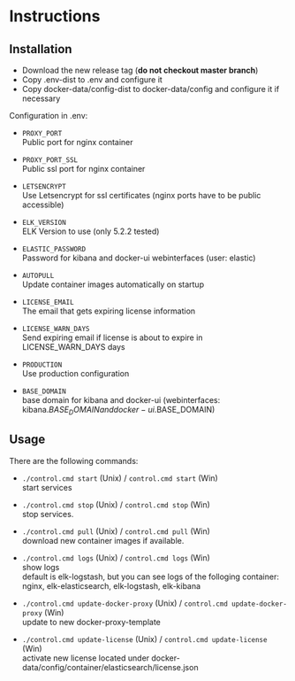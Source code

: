 # Instructions

## Installation

* Download the new release tag (**do not checkout master branch**)
* Copy .env-dist to .env and configure it
* Copy docker-data/config-dist to docker-data/config and configure it if necessary

Configuration in .env:

* `PROXY_PORT`<br />
    Public port for nginx container

* `PROXY_PORT_SSL`<br />
    Public ssl port for nginx container

* `LETSENCRYPT`<br />
    Use Letsencrypt for ssl certificates (nginx ports have to be public accessible)

* `ELK_VERSION`<br />
    ELK Version to use (only 5.2.2 tested)

* `ELASTIC_PASSWORD`<br />
    Password for kibana and docker-ui webinterfaces (user: elastic)

* `AUTOPULL`<br />
    Update container images automatically on startup

* `LICENSE_EMAIL`<br />
    The email that gets expiring license information

* `LICENSE_WARN_DAYS`<br />
    Send expiring email if license is about to expire in LICENSE_WARN_DAYS days 

* `PRODUCTION`<br />
    Use production configuration

* `BASE_DOMAIN`<br />
    base domain for kibana and docker-ui (webinterfaces: kibana.$BASE_DOMAIN and docker-ui.$BASE_DOMAIN)


## Usage

There are the following commands:

* `./control.cmd start` (Unix) / `control.cmd start` (Win)<br />
    start services
 
* `./control.cmd stop` (Unix) / `control.cmd stop` (Win)<br />
    stop services.

* `./control.cmd pull` (Unix) / `control.cmd pull` (Win)<br />
    download new container images if available.

* `./control.cmd logs` (Unix) / `control.cmd logs` (Win)<br />
    show logs<br />
    default is elk-logstash, but you can see logs of the folloging container:
    nginx, elk-elasticsearch, elk-logstash, elk-kibana
  
* `./control.cmd update-docker-proxy` (Unix) / `control.cmd update-docker-proxy` (Win)<br />
    update to new docker-proxy-template
  
* `./control.cmd update-license` (Unix) / `control.cmd update-license` (Win)<br />
    activate new license located under docker-data/config/container/elasticsearch/license.json
